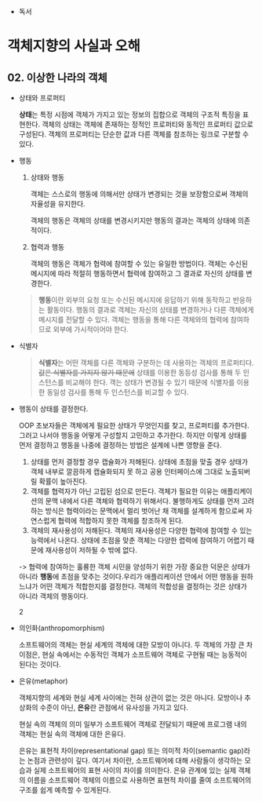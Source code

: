 * 독서

# 객체지향의 사실과 오해

## 02. 이상한 나라의 객체

* 상태와 프로퍼티

	**상태**는 특정 시점에 객체가 가지고 있는 정보의 집합으로 객체의 구조적 특징을 표현한다. 객체의 상태는 객체에 존재하는 정적인 프로퍼티와 동적인 프로퍼티 값으로 구성된다. 객체의 프로퍼티는 단순한 값과 다른 객체를 참조하는 링크로 구분할 수 있다.

	

* 행동

	1. 상태와 행동

		객체는 스스로의 행동에 의해서만 상태가 변경되는 것을 보장함으로써 객체의 자율성을 유지한다.

		객체의 행동은 객체의 상태를 변경시키지만 행동의 결과는 객체의 상태에 의존적이다.

	2. 협력과 행동

		객체의 행동은 객체가 협력에 참여할 수 있는 유일한 방법이다. 객체는 수신된 메시지에 따라 적절히 행동하면서 협력에 참여하고 그 결과로 자신의 상태를 변경한다.

	> **행동**이란 외부의 요청 또는 수신된 메시지에 응답하기 위해 동작하고 반응하는 활동이다. 행동의 결과로 객체는 자신의 상태를 변경하거나 다른 객체에게 메시지를 전달할 수 있다. 객체는 행동을 통해 다른 객체와의 협력에 참여하므로 외부에 가시적이어야 한다.

	

* 식별자

	> **식별자**는 어떤 객체를 다른 객체와 구분하는 데 사용하는 객체의 프로퍼티다. ~~값은 식별자를 가지지 않기 때문에~~ 상태를 이용한 동등성 검사를 통해 두 인스턴스를 비교해야 한다. 객는 상태가 변경될 수 있기 때문에 식별자를 이용한 동일성 검사를 통해 두 인스턴스를 비교할 수 있다.

	

* 행동이 상태를 결정한다.

	OOP 초보자들은 객체에게 필요한 상태가 무엇인지를 찾고, 프로퍼티를 추가한다. 그러고 나서야 행동을 어떻게 구성할지 고민하고 추가한다. 하지만 이렇게 상태를 먼저 결정하고 행동을 나중에 결정하는 방법은 설계에 나쁜 영향을 준다.

	1. 상태를 먼저 결정할 경우 캡슐화가 저해된다. 상태에 초점을 맞출 경우 상태가 객체 내부로 깔끔하게 캡슐화되지 못 하고 공용 인터페이스에 그대로 노출되버릴 확률이 높아진다.
	2. 객체를 협력자가 아닌 고립된 섬으로 만든다. 객체가 필요한 이유는 애플리케이션의 문맥 내에서 다른 객체와 협력하기 위해서다. 불행하게도 상태를 먼저 고려하는 방식은 협력이라는 문맥에서 멀리 벗어난 채 객체를 설계하게 함으로써 자연스럽게 협력에 적합하지 못한 객체를 창조하게 된다.
	3. 객체의 재사용성이 저해된다. 객체의 재사용성은 다양한 협력에 참여할 수 있는 능력에서 나온다. 상태에 초점을 맞춘 객체는 다양한 렵력에 참여하기 어렵기 때문에 재사용성이 저하될 수 밖에 없다.

	-> 협력에 참여하는 훌륭한 객체 시민을 양성하기 위한 가장 중요한 덕문은 상태가 아니라 **행동**에 초점을 맞추는 것이다.우리가 애플리케이션 안에서 어떤 행동을 원하느냐가 어떤 객체가 적합한지를 결정한다. 객체의 적합성을 결정하는 것은 상태가 아니라 객체의 행동이다.

	2

* 의인화(anthropomorphism)

	소프트웨어의 객체는 현실 세계의 객체에 대한 모방이 아니다. 두 객체의 가장 큰 차이점은, 현실 속에서는 수동적인 객체가 소프트웨어 객체로 구현될 때는 능동적이 된다는 것이다.

	

* 은유(metaphor)

	객체지향의 세계와 현실 세계 사이에는 전혀 상관이 없는 것은 아니다. 모방이나 추상화의 수준이 아닌, **은유**란 관점에서 유사성을 가지고 있다.

	현실 속의 객체의 의미 일부가 소프트웨어 객체로 전달되기 때문에 프로그램 내의 객체는 현실 속의 객체에 대한 은유다.

	은유는 표현적 차이(representational gap) 또는 의미적 차이(semantic gap)라는 논점과 관련성이 깊다. 여기서 차이란, 소프트웨어에 대해 사람들이 생각하는 모습과 실제 소프트웨어의 표현 사이의 차이를 의미한다. 은유 관계에 있는 실제 객체의 이름을 소프트웨어 객체의 이름으로 사용하면 표현적 차이를 줄여 소프트웨어의 구조를 쉽게 예측할 수 있게된다.